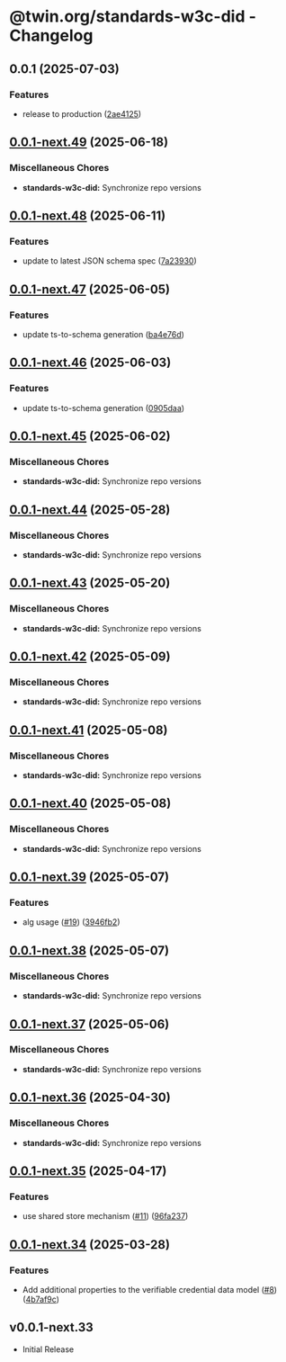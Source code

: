 # @twin.org/standards-w3c-did - Changelog

## 0.0.1 (2025-07-03)


### Features

* release to production ([2ae4125](https://github.com/twinfoundation/standards/commit/2ae4125f305d4714b50036eb8a0bd47e4100a7be))

## [0.0.1-next.49](https://github.com/twinfoundation/standards/compare/standards-w3c-did-v0.0.1-next.48...standards-w3c-did-v0.0.1-next.49) (2025-06-18)


### Miscellaneous Chores

* **standards-w3c-did:** Synchronize repo versions

## [0.0.1-next.48](https://github.com/twinfoundation/standards/compare/standards-w3c-did-v0.0.1-next.47...standards-w3c-did-v0.0.1-next.48) (2025-06-11)


### Features

* update to latest JSON schema spec ([7a23930](https://github.com/twinfoundation/standards/commit/7a2393032d7f48bfb20d3a484f981fb6dd83a92c))

## [0.0.1-next.47](https://github.com/twinfoundation/standards/compare/standards-w3c-did-v0.0.1-next.46...standards-w3c-did-v0.0.1-next.47) (2025-06-05)


### Features

* update ts-to-schema generation ([ba4e76d](https://github.com/twinfoundation/standards/commit/ba4e76d677556a1817092f8079d4cce67dee94bc))

## [0.0.1-next.46](https://github.com/twinfoundation/standards/compare/standards-w3c-did-v0.0.1-next.45...standards-w3c-did-v0.0.1-next.46) (2025-06-03)


### Features

* update ts-to-schema generation ([0905daa](https://github.com/twinfoundation/standards/commit/0905daa4a344ed35fc37b7f12fcf9ce9d34e4bd6))

## [0.0.1-next.45](https://github.com/twinfoundation/standards/compare/standards-w3c-did-v0.0.1-next.44...standards-w3c-did-v0.0.1-next.45) (2025-06-02)


### Miscellaneous Chores

* **standards-w3c-did:** Synchronize repo versions

## [0.0.1-next.44](https://github.com/twinfoundation/standards/compare/standards-w3c-did-v0.0.1-next.43...standards-w3c-did-v0.0.1-next.44) (2025-05-28)


### Miscellaneous Chores

* **standards-w3c-did:** Synchronize repo versions

## [0.0.1-next.43](https://github.com/twinfoundation/standards/compare/standards-w3c-did-v0.0.1-next.42...standards-w3c-did-v0.0.1-next.43) (2025-05-20)


### Miscellaneous Chores

* **standards-w3c-did:** Synchronize repo versions

## [0.0.1-next.42](https://github.com/twinfoundation/standards/compare/standards-w3c-did-v0.0.1-next.41...standards-w3c-did-v0.0.1-next.42) (2025-05-09)


### Miscellaneous Chores

* **standards-w3c-did:** Synchronize repo versions

## [0.0.1-next.41](https://github.com/twinfoundation/standards/compare/standards-w3c-did-v0.0.1-next.40...standards-w3c-did-v0.0.1-next.41) (2025-05-08)


### Miscellaneous Chores

* **standards-w3c-did:** Synchronize repo versions

## [0.0.1-next.40](https://github.com/twinfoundation/standards/compare/standards-w3c-did-v0.0.1-next.39...standards-w3c-did-v0.0.1-next.40) (2025-05-08)


### Miscellaneous Chores

* **standards-w3c-did:** Synchronize repo versions

## [0.0.1-next.39](https://github.com/twinfoundation/standards/compare/standards-w3c-did-v0.0.1-next.38...standards-w3c-did-v0.0.1-next.39) (2025-05-07)


### Features

* alg usage ([#19](https://github.com/twinfoundation/standards/issues/19)) ([3946fb2](https://github.com/twinfoundation/standards/commit/3946fb2e8bd9a486ad186765d1d09361fa75786b))

## [0.0.1-next.38](https://github.com/twinfoundation/standards/compare/standards-w3c-did-v0.0.1-next.37...standards-w3c-did-v0.0.1-next.38) (2025-05-07)


### Miscellaneous Chores

* **standards-w3c-did:** Synchronize repo versions

## [0.0.1-next.37](https://github.com/twinfoundation/standards/compare/standards-w3c-did-v0.0.1-next.36...standards-w3c-did-v0.0.1-next.37) (2025-05-06)


### Miscellaneous Chores

* **standards-w3c-did:** Synchronize repo versions

## [0.0.1-next.36](https://github.com/twinfoundation/standards/compare/standards-w3c-did-v0.0.1-next.35...standards-w3c-did-v0.0.1-next.36) (2025-04-30)


### Miscellaneous Chores

* **standards-w3c-did:** Synchronize repo versions

## [0.0.1-next.35](https://github.com/twinfoundation/standards/compare/standards-w3c-did-v0.0.1-next.34...standards-w3c-did-v0.0.1-next.35) (2025-04-17)


### Features

* use shared store mechanism ([#11](https://github.com/twinfoundation/standards/issues/11)) ([96fa237](https://github.com/twinfoundation/standards/commit/96fa23735f69c1fc7e3d0019b527634fa0a042d9))

## [0.0.1-next.34](https://github.com/twinfoundation/standards/compare/standards-w3c-did-v0.0.1-next.33...standards-w3c-did-v0.0.1-next.34) (2025-03-28)


### Features

* Add additional properties to the verifiable credential data model ([#8](https://github.com/twinfoundation/standards/issues/8)) ([4b7af9c](https://github.com/twinfoundation/standards/commit/4b7af9cf892e071eb348f30737c035c0f94591b5))

## v0.0.1-next.33

- Initial Release
